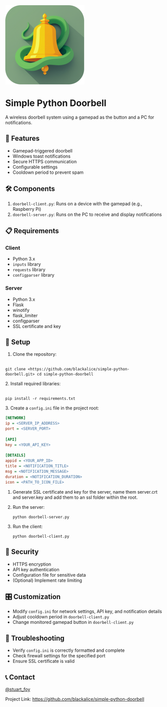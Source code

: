 <img src="https://raw.githubusercontent.com/blackalice/simple-python-doorbell/main/icon-large.png" width="250">

# Simple Python Doorbell

A wireless doorbell system using a gamepad as the button and a PC for notifications.

## 🚀 Features

- Gamepad-triggered doorbell
- Windows toast notifications
- Secure HTTPS communication
- Configurable settings
- Cooldown period to prevent spam

## 🛠️ Components

1. `doorbell-client.py`: Runs on a device with the gamepad (e.g., Raspberry Pi)
2. `doorbell-server.py`: Runs on the PC to receive and display notifications

## 📋 Requirements

### Client
- Python 3.x
- `inputs` library
- `requests` library
- `configparser` library

### Server
- Python 3.x
- Flask
- winotify
- flask_limiter
- configparser
- SSL certificate and key

## 🔧 Setup

1. Clone the repository:

```

git clone <https://github.com/blackalice/simple-python-doorbell.git> cd simple-python-doorbell

```

2\. Install required libraries:

```

pip install -r requirements.txt

```

3\. Create a `config.ini` file in the project root:
```ini
[NETWORK]
ip = <SERVER_IP_ADDRESS>
port = <SERVER_PORT>

[API]
key = <YOUR_API_KEY>

[DETAILS]
appid = <YOUR_APP_ID>
title = <NOTIFICATION_TITLE>
msg = <NOTIFICATION_MESSAGE>
duration = <NOTIFICATION_DURATION>
icon = <PATH_TO_ICON_FILE>

```

1.  Generate SSL certificate and key for the server, name them server.crt and server.key and add them to an ssl folder within the root.

2.  Run the server:

    ```
    python doorbell-server.py

    ```

3.  Run the client:

    ```
    python doorbell-client.py

    ```

🔐 Security
-----------

-   HTTPS encryption
-   API key authentication
-   Configuration file for sensitive data
-   (Optional) Implement rate limiting

🎛️ Customization
-----------------

-   Modify `config.ini` for network settings, API key, and notification details
-   Adjust cooldown period in `doorbell-client.py`
-   Change monitored gamepad button in `doorbell-client.py`

🐛 Troubleshooting
------------------

-   Verify `config.ini` is correctly formatted and complete
-   Check firewall settings for the specified port
-   Ensure SSL certificate is valid


📞 Contact
----------

[@stuart_foy](https://twitter.com/stuart_foy)

Project Link: <https://github.com/blackalice/simple-python-doorbell>